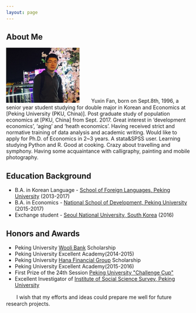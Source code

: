 ```yaml
---
layout: page
---
```


## About Me

<img src="/images/fyxhg.png" class="floatpic" width="200" height="150">
　　Yuxin Fan, born on Sept.8th, 1996, a senior year student studying for double major in Korean and Economics at [Peking University (PKU, China)]. Post graduate study of population economics at [PKU, China] from Sept. 2017. Great interest in ‘development economics’, ‘aging’ and ‘heath economics’. Having received strict and normative training of data analysis and academic writing. Would like to apply for Ph.D. of Economics in 2~3 years. A stata&SPSS user. Learning studying Python and R.  Good at cooking. Crazy about travelling and symphony. Having some acquaintance with calligraphy, painting and mobile photography. 

## Education Background

* B.A. in Korean Language - [School of Foreign Languages, Peking University] (2013-2017)     
* B.A. in Economics - [National School of Development, Peking University] (2015-2017)      
* Exchange student - [Seoul National University, South Korea] (2016)     

## Honors and Awards

* Peking University [Wooli Bank] Scholarship 
* Peking University Excellent Academy(2014-2015)
* Peking University [Hana Financial Group] Scholarship
* Peking University Excellent Academy(2015-2016)
* First Prize of the 24th Session [Peking University "Challenge Cup"]
* Excellent Investigator of [Institute of Social Science Survey, Peking University]
  


　　I wish that my efforts and ideas could prepare me well for future research projects. 




[School of Foreign Languages, Peking University]:http://sfl.pku.edu.cn/
[National School of Development, Peking University]:http://www.nsd.pku.edu.cn/
[Seoul National University, South Korea]:http://www.snu.ac.kr/
[Peking University (PKU, China)]:http://www.pku.edu.cn/
[PKU, China]:http://www.pku.edu.cn/
[Institute of Social Science Survey, Peking University]:http://www.isss.edu.cn/
[Peking University "Challenge Cup"]:http://www.tiaozhanbei.net/d1711/
[Hana Financial Group]:http://www.hanafn.com/
[Wooli Bank]:http://www.wooribank.com
